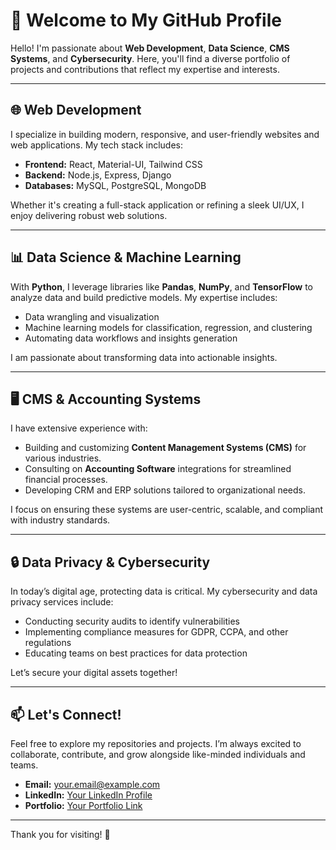 # 👋 Welcome to My GitHub Profile

Hello! I'm passionate about **Web Development**, **Data Science**, **CMS Systems**, and **Cybersecurity**. Here, you'll find a diverse portfolio of projects and contributions that reflect my expertise and interests.

---

## 🌐 Web Development
I specialize in building modern, responsive, and user-friendly websites and web applications. My tech stack includes:
- **Frontend:** React, Material-UI, Tailwind CSS
- **Backend:** Node.js, Express, Django
- **Databases:** MySQL, PostgreSQL, MongoDB

Whether it's creating a full-stack application or refining a sleek UI/UX, I enjoy delivering robust web solutions.

---

## 📊 Data Science & Machine Learning
With **Python**, I leverage libraries like **Pandas**, **NumPy**, and **TensorFlow** to analyze data and build predictive models. My expertise includes:
- Data wrangling and visualization
- Machine learning models for classification, regression, and clustering
- Automating data workflows and insights generation

I am passionate about transforming data into actionable insights.

---

## 🖥️ CMS & Accounting Systems
I have extensive experience with:
- Building and customizing **Content Management Systems (CMS)** for various industries.
- Consulting on **Accounting Software** integrations for streamlined financial processes.
- Developing CRM and ERP solutions tailored to organizational needs.

I focus on ensuring these systems are user-centric, scalable, and compliant with industry standards.

---

## 🔒 Data Privacy & Cybersecurity
In today’s digital age, protecting data is critical. My cybersecurity and data privacy services include:
- Conducting security audits to identify vulnerabilities
- Implementing compliance measures for GDPR, CCPA, and other regulations
- Educating teams on best practices for data protection

Let’s secure your digital assets together!

---

## 📫 Let's Connect!
Feel free to explore my repositories and projects. I’m always excited to collaborate, contribute, and grow alongside like-minded individuals and teams.

- **Email:** your.email@example.com  
- **LinkedIn:** [Your LinkedIn Profile](https://linkedin.com/in/yourprofile)  
- **Portfolio:** [Your Portfolio Link](https://yourportfolio.com)

---

Thank you for visiting! 🚀
